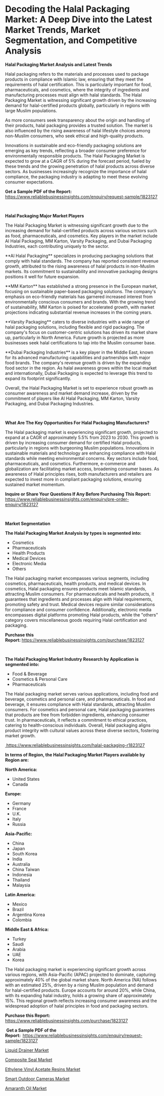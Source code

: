 <p><h1>Decoding the Halal Packaging Market: A Deep Dive into the Latest Market Trends, Market Segmentation, and Competitive Analysis</h1></p><p><strong>Halal Packaging Market Analysis and Latest Trends</strong></p>
<p><p>Halal packaging refers to the materials and processes used to package products in compliance with Islamic law, ensuring that they meet the requirements of halal certification. This is particularly important for food, pharmaceuticals, and cosmetics, where the integrity of ingredients and manufacturing processes must align with halal standards. The Halal Packaging Market is witnessing significant growth driven by the increasing demand for halal-certified products globally, particularly in regions with large Muslim populations. </p><p>As more consumers seek transparency about the origin and handling of their products, halal packaging provides a trusted solution. The market is also influenced by the rising awareness of halal lifestyle choices among non-Muslim consumers, who seek ethical and high-quality products. </p><p>Innovations in sustainable and eco-friendly packaging solutions are emerging as key trends, reflecting a broader consumer preference for environmentally responsible products. The Halal Packaging Market is expected to grow at a CAGR of 5% during the forecast period, fueled by these trends and the growing penetration of halal products across diverse sectors. As businesses increasingly recognize the importance of halal compliance, the packaging industry is adapting to meet these evolving consumer expectations.</p></p>
<p><strong>Get a Sample PDF of the Report:&nbsp;</strong> <a href="https://www.reliablebusinessinsights.com/enquiry/request-sample/1823127?utm_campaign=1113&utm_medium=2&utm_source=Github&utm_content=ia&utm_term=31032025&utm_id=halal-packaging">https://www.reliablebusinessinsights.com/enquiry/request-sample/1823127</a></p>
<p>&nbsp;</p>
<p><strong>Halal Packaging Major Market Players</strong></p>
<p><p>The Halal Packaging Market is witnessing significant growth due to the increasing demand for halal-certified products across various sectors such as food, pharmaceuticals, and cosmetics. Key players in the market include Al Halal Packaging, MM Karton, Varsity Packaging, and Dubai Packaging Industries, each contributing uniquely to the sector.</p><p>**Al Halal Packaging** specializes in producing packaging solutions that comply with halal standards. The company has reported consistent revenue growth, attributed to the rising awareness of halal products in non-Muslim markets. Its commitment to sustainability and innovative packaging designs positions it well for future expansion.</p><p>**MM Karton** has established a strong presence in the European market, focusing on sustainable paper-based packaging solutions. The company's emphasis on eco-friendly materials has garnered increased interest from environmentally conscious consumers and brands. With the growing trend of sustainability, MM Karton is poised for accelerated growth, with market projections indicating substantial revenue increases in the coming years.</p><p>**Varsity Packaging** caters to diverse industries with a wide range of halal packaging solutions, including flexible and rigid packaging. The company's focus on customer-centric solutions has driven its market share up, particularly in North America. Future growth is projected as more businesses seek halal certifications to tap into the Muslim consumer base.</p><p>**Dubai Packaging Industries** is a key player in the Middle East, known for its advanced manufacturing capabilities and partnerships with major food brands. The company's revenue growth is driven by the expanding food sector in the region. As halal awareness grows within the local market and internationally, Dubai Packaging is expected to leverage this trend to expand its footprint significantly.</p><p>Overall, the Halal Packaging Market is set to experience robust growth as consumer awareness and market demand increase, driven by the commitment of players like Al Halal Packaging, MM Karton, Varsity Packaging, and Dubai Packaging Industries.</p></p>
<p>&nbsp;</p>
<p><strong>What Are The Key Opportunities For Halal Packaging Manufacturers?</strong></p>
<p><p>The Halal packaging market is experiencing significant growth, projected to expand at a CAGR of approximately 5.5% from 2023 to 2030. This growth is driven by increasing consumer demand for certified Halal products, particularly in regions with burgeoning Muslim populations. Innovations in sustainable materials and technology are enhancing compliance with Halal standards while meeting environmental concerns. Key sectors include food, pharmaceuticals, and cosmetics. Furthermore, e-commerce and globalization are facilitating market access, broadening consumer bases. As awareness of Halal principles rises, both manufacturers and retailers are expected to invest more in compliant packaging solutions, ensuring sustained market momentum.</p></p>
<p><strong>Inquire or Share Your Questions If Any Before Purchasing This Report:</strong> <a href="https://www.reliablebusinessinsights.com/enquiry/pre-order-enquiry/1823127?utm_campaign=1113&utm_medium=2&utm_source=Github&utm_content=ia&utm_term=31032025&utm_id=halal-packaging">https://www.reliablebusinessinsights.com/enquiry/pre-order-enquiry/1823127</a></p>
<p>&nbsp;</p>
<p><strong>Market Segmentation</strong></p>
<p><strong>The Halal Packaging Market Analysis by types is segmented into:</strong></p>
<p><ul><li>Cosmetics</li><li>Pharmaceuticals</li><li>Health Products</li><li>Medical Devices</li><li>Electronic Media</li><li>Others</li></ul></p>
<p><p>The Halal packaging market encompasses various segments, including cosmetics, pharmaceuticals, health products, and medical devices. In cosmetics, Halal packaging ensures products meet Islamic standards, attracting Muslim consumers. For pharmaceuticals and health products, it guarantees that ingredients and processes align with Halal requirements, promoting safety and trust. Medical devices require similar considerations for compliance and consumer confidence. Additionally, electronic media encompasses digital platforms promoting Halal products, while the "others" category covers miscellaneous goods requiring Halal certification and packaging.</p></p>
<p><strong>Purchase this Report:&nbsp;</strong><a href="https://www.reliablebusinessinsights.com/purchase/1823127?utm_campaign=1113&utm_medium=2&utm_source=Github&utm_content=ia&utm_term=31032025&utm_id=halal-packaging">https://www.reliablebusinessinsights.com/purchase/1823127</a></p>
<p>&nbsp;</p>
<p><strong>The Halal Packaging Market Industry Research by Application is segmented into:</strong></p>
<p><ul><li>Food & Beverage</li><li>Cosmetics & Personal Care</li><li>Pharmaceuticals</li></ul></p>
<p><p>The Halal packaging market serves various applications, including food and beverage, cosmetics and personal care, and pharmaceuticals. In food and beverage, it ensures compliance with Halal standards, attracting Muslim consumers. For cosmetics and personal care, Halal packaging guarantees that products are free from forbidden ingredients, enhancing consumer trust. In pharmaceuticals, it reflects a commitment to ethical practices, catering to health-conscious individuals. Overall, Halal packaging aligns product integrity with cultural values across these diverse sectors, fostering market growth.</p></p>
<p><a href="https://www.reliablebusinessinsights.com/halal-packaging-r1823127?utm_campaign=1113&utm_medium=2&utm_source=Github&utm_content=ia&utm_term=31032025&utm_id=halal-packaging">&nbsp;https://www.reliablebusinessinsights.com/halal-packaging-r1823127</a></p>
<p><strong>In terms of Region, the Halal Packaging Market Players available by Region are:</strong></p>
<p>
    <p> <strong> North America: </strong>
        <ul>
            <li>United States</li>
            <li>Canada</li>
        </ul>
        </p> 
    <p> <strong> Europe: </strong>
        <ul>
            <li>Germany</li>
            <li>France</li>
            <li>U.K.</li>
            <li>Italy</li>
            <li>Russia</li>
        </ul>
        </p> 
    <p> <strong> Asia-Pacific: </strong>
        <ul>
            <li>China</li>
            <li>Japan</li>
            <li>South Korea</li>
            <li>India</li>
            <li>Australia</li>
            <li>China Taiwan</li>
            <li>Indonesia</li>
            <li>Thailand</li>
            <li>Malaysia</li>
        </ul>
        </p> 
    <p> <strong> Latin America: </strong>
        <ul>
            <li>Mexico</li>
            <li>Brazil</li>
            <li>Argentina Korea</li>
            <li>Colombia</li>
        </ul>
        </p> 
    <p> <strong> Middle East & Africa: </strong>
        <ul>
            <li>Turkey</li>
            <li>Saudi</li>
            <li>Arabia</li>
            <li>UAE</li>
            <li>Korea</li>
        </ul>
    </p>
    </p>
<p><p>The Halal packaging market is experiencing significant growth across various regions, with Asia-Pacific (APAC) projected to dominate, capturing approximately 40% of the global market share. North America (NA) follows with an estimated 25%, driven by a rising Muslim population and demand for halal-certified products. Europe accounts for around 20%, while China, with its expanding halal industry, holds a growing share of approximately 15%. This regional growth reflects increasing consumer awareness and the widespread adoption of halal principles in food and packaging sectors.</p></p>
<p><strong>Purchase this Report: </strong><a href="https://www.reliablebusinessinsights.com/purchase/1823127?utm_campaign=1113&utm_medium=2&utm_source=Github&utm_content=ia&utm_term=31032025&utm_id=halal-packaging">https://www.reliablebusinessinsights.com/purchase/1823127</a></p>
<p>&nbsp;<strong>Get a Sample PDF of the Report:&nbsp;&nbsp;</strong><a href="https://www.reliablebusinessinsights.com/enquiry/request-sample/1823127?utm_campaign=1113&utm_medium=2&utm_source=Github&utm_content=ia&utm_term=31032025&utm_id=halal-packaging">https://www.reliablebusinessinsights.com/enquiry/request-sample/1823127</a></p>
<p><strong></strong></p>
<p><p><a href="https://www.linkedin.com/pulse/comprehend-liquid-drainer-market-size-growing-cagr-126-comprehensive-ogkee?utm_campaign=1113&utm_medium=2&utm_source=Github&utm_content=ia&utm_term=31032025&utm_id=halal-packaging">Liquid Drainer Market</a></p><p><a href="https://www.linkedin.com/pulse/composite-seal-market-report-size-revenue-forecast-projected-gcgne?utm_campaign=1113&utm_medium=2&utm_source=Github&utm_content=ia&utm_term=31032025&utm_id=halal-packaging">Composite Seal Market</a></p><p><a href="https://github.com/tauchzuazoli/Market-Research-Report-List-1/blob/main/ethylene-vinyl-acetate-resins-market.md?utm_campaign=1113&utm_medium=2&utm_source=Github&utm_content=ia&utm_term=31032025&utm_id=halal-packaging">Ethylene Vinyl Acetate Resins Market</a></p><p><a href="https://www.linkedin.com/pulse/smart-outdoor-cameras-market-analysis-deployment-growth-v6bve?utm_campaign=1113&utm_medium=2&utm_source=Github&utm_content=ia&utm_term=31032025&utm_id=halal-packaging">Smart Outdoor Cameras Market</a></p><p><a href="https://github.com/abbasgwiltke/Market-Research-Report-List-1/blob/main/amaranth-oil-market.md?utm_campaign=1113&utm_medium=2&utm_source=Github&utm_content=ia&utm_term=31032025&utm_id=halal-packaging">Amaranth Oil Market</a></p></p>